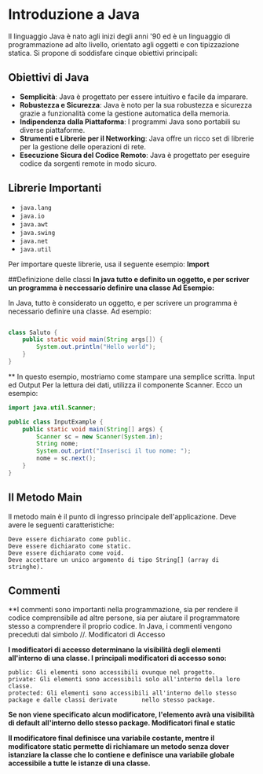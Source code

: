 # Introduzione a Java

Il linguaggio Java è nato agli inizi degli anni '90 ed è un linguaggio di programmazione ad alto livello, orientato agli oggetti e con tipizzazione statica. Si propone di soddisfare cinque obiettivi principali:

## Obiettivi di Java
- **Semplicità**: Java è progettato per essere intuitivo e facile da imparare.
- **Robustezza e Sicurezza**: Java è noto per la sua robustezza e sicurezza grazie a funzionalità come la gestione automatica della memoria.
- **Indipendenza dalla Piattaforma**: I programmi Java sono portabili su diverse piattaforme.
- **Strumenti e Librerie per il Networking**: Java offre un ricco set di librerie per la gestione delle operazioni di rete.
- **Esecuzione Sicura del Codice Remoto**: Java è progettato per eseguire codice da sorgenti remote in modo sicuro.

## Librerie Importanti
- `java.lang`
- `java.io`
- `java.awt`
- `java.swing`
- `java.net`
- `java.util`

Per importare queste librerie, usa il seguente esempio:
**Import**

##Definizione delle classi
**In java tutto  e definito un oggetto, e per scriver un programma è neccessario definire una classe Ad Esempio:**

In Java, tutto è considerato un oggetto, e per scrivere un programma è necessario definire una classe. Ad esempio:
```java

class Saluto {
    public static void main(String args[]) {
        System.out.println("Hello world");
    }
}
```
** In questo esempio, mostriamo come stampare una semplice scritta.
Input ed Output
Per la lettura dei dati, utilizza il componente Scanner. Ecco un esempio:

```java
import java.util.Scanner;

public class InputExample {
    public static void main(String[] args) {
        Scanner sc = new Scanner(System.in);
        String nome;
        System.out.print("Inserisci il tuo nome: ");
        nome = sc.next();
    }
}
```
## Il Metodo Main

Il metodo main è il punto di ingresso principale dell'applicazione. Deve avere le seguenti caratteristiche:

    Deve essere dichiarato come public.
    Deve essere dichiarato come static.
    Deve essere dichiarato come void.
    Deve accettare un unico argomento di tipo String[] (array di stringhe).

## Commenti

**I commenti sono importanti nella programmazione, sia per rendere il codice comprensibile ad altre persone, sia per aiutare il programmatore stesso a comprendere il proprio codice. In Java, i commenti vengono preceduti dal simbolo //.
Modificatori di Accesso

**I modificatori di accesso determinano la visibilità degli elementi all'interno di una classe. I principali modificatori di accesso sono:**

    public: Gli elementi sono accessibili ovunque nel progetto.
    private: Gli elementi sono accessibili solo all'interno della loro classe.
    protected: Gli elementi sono accessibili all'interno dello stesso package e dalle classi derivate       nello stesso package.

**Se non viene specificato alcun modificatore, l'elemento avrà una visibilità di default all'interno dello stesso package.
Modificatori final e static**

**Il modificatore final definisce una variabile costante, mentre il modificatore static permette di richiamare un metodo senza dover istanziare la classe che lo contiene e definisce una variabile globale accessibile a tutte le istanze di una classe.**

